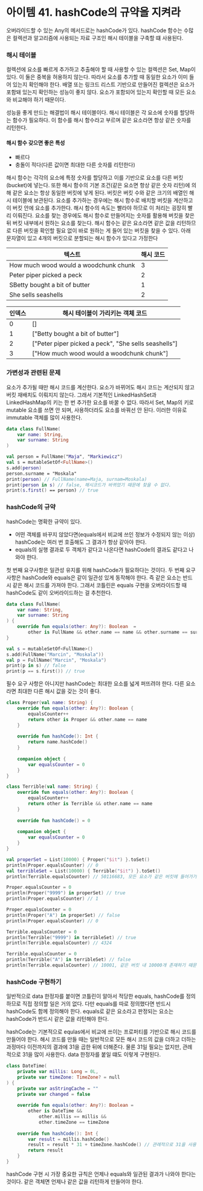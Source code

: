 아이템 41. hashCode의 규약을 지켜라
=========================
오버라이드할 수 있는 Any의 메서드로는 hashCode가 있다. hashCode 함수는 수많은 컬렉션과 알고리즘에 사용되는 자료 구조인 해시 테이블을 구축할 떄 사용된다.

### 해시 테이블
컬렉션에 요소를 빠르게 추가하고 추출해야 할 때 사용할 수 있는 컬렉션은 Set, Map이 있다. 이 둘은 중복을 허용하지 않는다. 따라서 요소를 추가할 때 동일한 요소가 이미 들어 있는지 확인해야 한다. 
배열 또는 링크드 리스트 기반으로 만들어진 컬렉션은 요소가 포함돼 있는지 확인하는 성능이 좋지 않다. 요소가 포함되어 있는지 확인할 때 모든 요소와 비교해야 하기 때문이다. 

성능을 좋게 만드는 해결법이 해시 테이블이다. 해시 테이블은 각 요소에 숫자를 할당하는 함수가 필요하다. 이 함수를 해시 함수라고 부르며 같은 요소라면 항상 같은 숫자를 리턴한다.

#### 해시 함수 갖으면 좋은 특성
* 빠르다
* 충돌이 적다(다른 값이면 최대한 다른 숫자를 리턴한다)

해시 함수는 각각의 요소에 특정 숫자를 할당하고 이를 기반으로 요소를 다른 버킷(bucket)에 넣는다. 또한 해시 함수의 기본 조건(같은 요소면 항상 같은 숫자 리턴)에 의해 같은 요소는 항상 동일한 버킷에 넣게 된다.
버킷은 버킷 수와 같은 크기의 배열인 해시 테이블에 보관된다. 요소를 추가하는 경우에는 해시 함수로 배치할 버킷을 계산하고 이 버킷 안에 요소를 추가한다. 
해시 함수의 속도는 빨라야 하므로 이 처리는 굉장히 빨리 이뤄진다. 요소를 찾는 경우에도 해시 함수로 만들어지는 숫자를 활용해 버킷을 찾은 뒤 버킷 내부에서 원하는 요소를 찾는다. 
해시 함수는 같은 요소라면 같은 값을 리턴하므로 다른 버킷을 확인할 필요 없이 바로 원하는 게 들어 있는 버킷을 찾을 수 있다.
아래 문자열이 있고 4개의 버킷으로 분할되는 해시 함수가 있다고 가정한다

| 텍스트 | 해시 코드 |
|-------|-------|
| How much wood would a woodchunk chunk | 3     |
| Peter piper picked a peck | 2     |
| SBetty bought a bit of butter | 1     |
| She sells seashells | 2     |

| 인덱스 | 해시 테이블이 가리키는 객체 코드 |
|-----|-------|
| 0   | []     |
| 1   | ["Betty bought a bit of butter"]     |
| 2   | ["Peter piper picked a peck", "She sells seashells"]     |
| 3   | ["How much wood would a woodchunk chunk"]     |

### 가변성과 관련된 문제
요소가 추가될 때만 해시 코드를 계산한다. 요소가 바뀌어도 해시 코드는 계산되지 않고 버킷 재배치도 이뤄지지 않는다. 
그래서 기본적인 LinkedHashSet과 LinkedHashMap의 키는 한 번 추가한 요소를 바꿀 수 없다. 따라서 Set, Map의 키로 mutable 요소를 쓰면 안 되며, 사용하더라도 요소를 바꿔선 안 된다. 이러한 이유로 immutable 객체를 많이 사용한다.

```kotlin
data class FullName(
    var name: String,
    var surname: String
)

val person = FullName("Maja", "Markiewicz")
val s = mutableSetOf<FullName>()
s.add(person)
person.surname = "Moskala"
print(person) // FullName(name=Maja, surnam=Moskala)
print(person in s) // false, 해시코드가 바뀌었기 때문에 찾을 수 없다.
print(s.first() == person) // true
```

### hashCode의 규약
hashCode는 명확한 규약이 있다.
* 어떤 객체를 바꾸지 않았다면(equals에서 비교에 쓰인 정보가 수정되지 않는 이상) hashCode는 여러 번 호출해도 그 결과가 항상 같아야 한다.
* equals의 실행 결과로 두 객체가 같다고 나온다면 hashCode의 결과도 같다고 나와야 한다.

첫 번째 요구사항은 일관성 유지를 위해 hashCode가 필요하다는 것이다. 두 번째 요구사항은 hashCode와 equals은 같이 일관성 있게 동작해야 한다.
즉 같은 요소는 반드시 같은 해시 코드를 가져야 한다. 그래서 코틀린은 equals 구현을 오버라이드할 때 hashCode도 같이 오버라이드하는 걸 추천한다.

```kotlin
data class FullName(
    var name: String,
    var surname: String
) {
    override fun equals(other: Any?): Boolean  =
        other is FullName && other.name == name && other.surname == surname
}

val s = mutableSetOf<FullName>()
s.add(FullName("Marcin", "Moskala"))
val p = FullName("Marcin", "Moskala")
print(p in s) // false
print(p == s.first()) // true
```

필수 요구 사항은 아니지만 hashCode는 최대한 요소를 넓게 퍼뜨려야 한다. 다른 요소라면 최대한 다른 해시 값을 갖는 것이 좋다.
```kotlin
class Proper(val name: String) {
    override fun equals(other: Any?): Boolean {
        equalsCounter++
        return other is Proper && other.name == name
    }
    
    override fun hashCode(): Int {
        return name.hashCode()
    }
    
    companion object {
        var equalsCounter = 0
    }
}

class Terrible(val name: String) {
    override fun equals(other: Any?): Boolean {
        equalsCounter++
        return other is Terrible && other.name == name
    }
    
    override fun hashCode() = 0
    
    companion object {
        var equalsCounter = 0
    }
}

val properSet = List(10000) { Proper("$it") }.toSet()
println(Proper.equalsCounter) // 0
val terribleSet = List(10000) { Terrible("$it") }.toSet()
println(Terrible.equalsCounter) // 50116683, 모든 요소가 같은 버킷에 들어가기 때문에 값을 넣을 때마다 모든 요소를 비교해야 한다.

Proper.equalsCounter = 0
println(Proper("9999") in properSet) // true
println(Proper.equalsCounter) // 1

Proper.equalsCounter = 0
println(Proper("A") in properSet) // false
println(Proper.equalsCounter) // 0

Terrible.equalsCounter = 0
println(Terrible("9999") in terribleSet) // true
println(Terrible.equalsCounter) // 4324

Terrible.equalsCounter = 0
println(Terrible("A") in terribleSet) // false
println(Terrible.equalsCounter) // 10001, 같은 버킷 내 10000개 존재하기 때문에 모두 비교 필요
```

### hashCode 구현하기
일반적으로 data 한정자를 붙이면 코틀린이 알아서 적당한 equals, hashCode를 정의하므로 직접 정의할 일은 거의 없다. 다만 equals를 따로 정의했다면 반드시 hashCode도 함께 정의해야 한다. equals로 같은 요소라고 판정되는 요소는 hashCode가 반드시 같은 값을 리턴해야 한다.

hashCode는 기본적으로 equlas에서 비교에 쓰이는 프로퍼티를 기반으로 해시 코드를 만들어야 한다.
해시 코드를 만들 때는 일반적으로 모든 해시 코드의 값을 더하고 더하는 과정마다 이전까지의 결과에 31을 곱한 뒤에 더해준다. 물론 31일 필요는 없지만, 관례적으로 31을 많이 사용한다. data 한정자를 붙일 떄도 이렇게 구현된다.

```kotlin
class DateTime(
    private var millis: Long = 0L,
    private var timeZone: TimeZone? = null
) {
    private var asStringCache = ""
    private var changed = false
    
    override fun equals(other: Any?): Boolean =
        other is DateTime &&
            other.millis == millis &&
            other.timeZone == timeZone
           
    override fun hashCode(): Int {
        var result = millis.hashCode()
        result = result * 31 + timeZone.hashCode() // 관례적으로 31을 사용한다.
        return result
    }   
}
```

hashCode 구현 시 가장 중요한 규칙은 언제나 equals와 일관된 결과가 나와야 한다는 것이다. 같은 객체면 언제나 같은 값을 리턴하게 만들어야 한다.